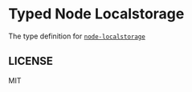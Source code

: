 # Typed Node Localstorage

The type definition for [`node-localstorage`](https://github.com/lmaccherone/node-localstorage)

## LICENSE

MIT
